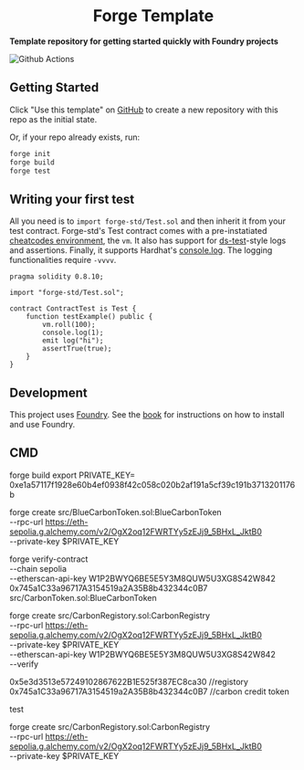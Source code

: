 # <h1 align="center"> Forge Template </h1>

**Template repository for getting started quickly with Foundry projects**

![Github Actions](https://github.com/foundry-rs/forge-template/workflows/CI/badge.svg)

## Getting Started

Click "Use this template" on [GitHub](https://github.com/foundry-rs/forge-template) to create a new repository with this repo as the initial state.

Or, if your repo already exists, run:
```sh
forge init
forge build
forge test
```

## Writing your first test

All you need is to `import forge-std/Test.sol` and then inherit it from your test contract. Forge-std's Test contract comes with a pre-instatiated [cheatcodes environment](https://book.getfoundry.sh/cheatcodes/), the `vm`. It also has support for [ds-test](https://book.getfoundry.sh/reference/ds-test.html)-style logs and assertions. Finally, it supports Hardhat's [console.log](https://github.com/brockelmore/forge-std/blob/master/src/console.sol). The logging functionalities require `-vvvv`.

```solidity
pragma solidity 0.8.10;

import "forge-std/Test.sol";

contract ContractTest is Test {
    function testExample() public {
        vm.roll(100);
        console.log(1);
        emit log("hi");
        assertTrue(true);
    }
}
```

## Development

This project uses [Foundry](https://getfoundry.sh). See the [book](https://book.getfoundry.sh/getting-started/installation.html) for instructions on how to install and use Foundry.


## CMD
forge build
export PRIVATE_KEY= 0xe1a57117f1928e60b4ef0938f42c058c020b2af191a5cf39c191b3713201176b

forge create src/BlueCarbonToken.sol:BlueCarbonToken \
  --rpc-url https://eth-sepolia.g.alchemy.com/v2/OgX2oq12FWRTYy5zEJj9_5BHxL_JktB0 \
  --private-key $PRIVATE_KEY


forge verify-contract \
  --chain sepolia \
  --etherscan-api-key W1P2BWYQ6BE5E5Y3M8QUW5U3XG8S42W842 \
  0x745a1C33a96717A3154519a2A35B8b432344c0B7 \
  src/CarbonToken.sol:BlueCarbonToken


forge create src/CarbonRegistory.sol:CarbonRegistry \
  --rpc-url https://eth-sepolia.g.alchemy.com/v2/OgX2oq12FWRTYy5zEJj9_5BHxL_JktB0 \
  --private-key $PRIVATE_KEY \
  --etherscan-api-key W1P2BWYQ6BE5E5Y3M8QUW5U3XG8S42W842 \
  --verify


0x5e3d3513e57249102867622B1E525f387EC8ca30 //registory
0x745a1C33a96717A3154519a2A35B8b432344c0B7 //carbon credit token


test

forge create src/CarbonRegistory.sol:CarbonRegistry \
  --rpc-url https://eth-sepolia.g.alchemy.com/v2/OgX2oq12FWRTYy5zEJj9_5BHxL_JktB0 \
  --private-key $PRIVATE_KEY
